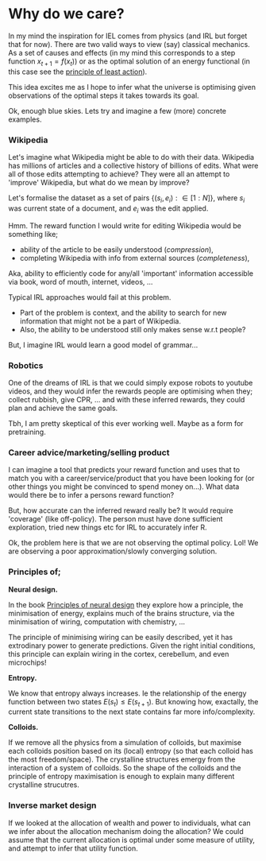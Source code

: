 # Why do we care?

In my mind the inspiration for IEL comes from physics (and IRL but forget that for now). There are two valid ways to view (say) classical mechanics. As a set of causes and effects (in my mind this corresponds to a step function $x_{t+1} = f(x_t)$) or as the optimal solution of an energy functional (in this case see the [principle of least action](https://en.wikipedia.org/wiki/Principle_of_least_action)).

This idea excites me as I hope to infer what the universe is optimising given observations of the optimal steps it takes towards its goal.

Ok, enough blue skies. Lets try and imagine a few (more) concrete examples.

### Wikipedia

Let's imagine what Wikipedia might be able to do with their data. Wikipedia has millions of articles and a collective history of billions of edits. What were all of those edits attempting to achieve? They were all an attempt to 'improve' Wikipedia, but what do we mean by improve?

Let's formalise the dataset as a set of pairs $\{(s_i, e_i) : \in [1:N]\}$, where $s_i$ was current state of a document, and $e_i$ was the edit applied.

Hmm. The reward function I would write for editing Wikipedia would be something like;

- ability of the article to be easily understood (_compression_),
- completing Wikipedia with info from external sources (_completeness_),

Aka, ability to efficiently code for any/all 'important' information accessible via book, word of mouth, internet, videos, ...

Typical IRL approaches would fail at this problem.
- Part of the problem is context, and the ability to search for new information that might not be a part of Wikipedia.
- Also, the ability to be understood still only makes sense w.r.t people?

But, I imagine IRL would learn a good model of grammar...

### Robotics

One of the dreams of IRL is that we could simply expose robots to youtube videos, and they would infer the rewards people are optimising when they; collect rubbish, give CPR, ... and with these inferred rewards, they could plan and achieve the same goals.

Tbh, I am pretty skeptical of this ever working well. Maybe as a form for pretraining.

### Career advice/marketing/selling product

I can imagine a tool that predicts your reward function and uses that to match you with a career/service/product that you have been looking for (or other things you might be convinced to spend money on...).
What data would there be to infer a persons reward function?

But, how accurate can the inferred reward really be? It would require 'coverage' (like off-policy). The person must have done sufficient exploration, tried new things etc for IRL to accurately infer R.

Ok, the problem here is that we are not observing the optimal policy. Lol! We are observing a poor approximation/slowly converging solution.


### Principles of;

__Neural design.__

In the book [Principles of neural design](https://mitpress.mit.edu/books/principles-neural-design) they explore how a principle, the minimisation of energy, explains much of the brains structure, via the minimisation of wiring, computation with chemistry, ...

The principle of minimising wiring can be easily described, yet it has extrodinary power to generate predictions. Given the right initial conditions, this principle can explain wiring in the cortex, cerebellum, and even microchips!

__Entropy.__

We know that entropy always increases. Ie the relationship of the energy function between two states $E(s_{t}) \le E(s_{t+1})$. But knowing how, exactally, the current state transitions to the next state contains far more info/complexity.

__Colloids.__

If we remove all the physics from a simulation of colloids, but maximise each colloids position based on its (local) entropy (so that each colloid has the most freedom/space). The crystalline structures emergy from the interaction of a system of colloids. So the shape of the colloids and the principle of entropy maximisation is enough to explain many different crystalline strucutres.

### Inverse market design

If we looked at the allocation of wealth and power to individuals, what can we infer about the allocation mechanism doing the allocation? We could assume that the current allocation is optimal under some measure of utility, and attempt to infer that utility function.
